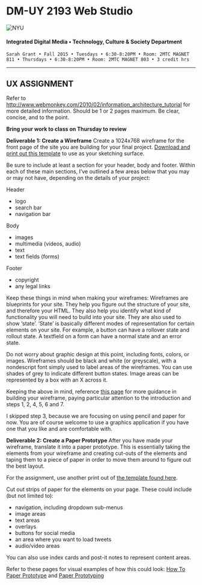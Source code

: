 # DM-UY 2193 Web Studio

![NYU](http://ws2.polishedsolid.com/de/nyu_soe_logo.png)
#### Integrated Digital Media • Technology, Culture & Society Department

    Sarah Grant • Fall 2015 • Tuesdays • 6:30-8:20PM • Room: 2MTC MAGNET 811 • Thursdays • 6:30-8:20PM • Room: 2MTC MAGNET 803 • 3 credit hrs

---

## UX ASSIGNMENT

Refer to http://www.webmonkey.com/2010/02/information_architecture_tutorial for more detailed information. Should be 1 or 2 pages maximum. Be clear, concise, and to the point.

**Bring your work to class on Thursday to review**

**Deliverable 1: Create a Wireframe**
Create a 1024x768 wireframe for the front page of the site you are building for your final project. <a href="http://www.raincreativelab.com/paperbrowser/downloads/DS1panel_w_notes-landscape.pdf" target="_blank">Download and print out this template</a> to use as your sketching surface.

Be sure to include at least a section for your header, body and footer. Within each of these main sections, I’ve outlined a few areas below that you may or may not have, depending on the details of your project:

Header
- logo
- search bar
- navigation bar

Body
- images
- multimedia (videos, audio)
- text
- text fields (forms)

Footer
- copyright
- any legal links

Keep these things in mind when making your wireframes:
Wireframes are blueprints for your site. They help you figure out the structure of your site, and therefore your HTML. They also help you identify what kind of functionality you will need to build into your site. They are also used to show ‘state’. ‘State’ is basically different modes of representation for certain elements on your site. For example, a button can have a rollover state and rollout state. A textfield on a form can have a normal state and an error state.

Do not worry about graphic design at this point, including fonts, colors, or images. Wireframes should be black and white (or greyscale), with a nondescript font simply used to label areas of the wireframes. You can use shades of grey to indicate different button states. Image areas can be represented by a box with an X across it.

Keeping the above in mind, reference <a href="https://webdesign.tutsplus.com/articles/a-beginners-guide-to-wireframing--webdesign-7399" target="_blank">this page</a> for more guidance in building your wireframe, paying particular attention to the introduction and steps 1, 2, 4, 5, 6 and 7.

I skipped step 3, because we are focusing on using pencil and paper for now. You are of course welcome to use a graphics application if you have one that you like and are comfortable with.

**Deliverable 2: Create a Paper Prototype**
After you have made your wireframe, translate it into a paper prototype. This is essentially taking the elements from your wireframe and creating cut-outs of the elements and taping them to a piece of paper in order to move them around to figure out the best layout.

For the assignment, use another print out of <a href="http://www.creativebloq.com/ux/how-prototype-websites-paper-31514246" target="_blank">the template found here</a>.

Cut out strips of paper for the elements on your page. These could include (but not limited to):
- navigation, including dropdown sub-menus
- image areas
- text areas
- overlays
- buttons for social media
- an area where you want to load tweets
- audio/video areas

You can also use index cards and post-it notes to represent content areas.

Refer to these pages for visual examples of how this could look: <a href="http://www.creativebloq.com/ux/how-prototype-websites-paper-31514246" target="_blank">How To Paper Prototype</a> and <a href="http://alistapart.com/article/paperprototyping" target="_blank">Paper Prototyping</a>